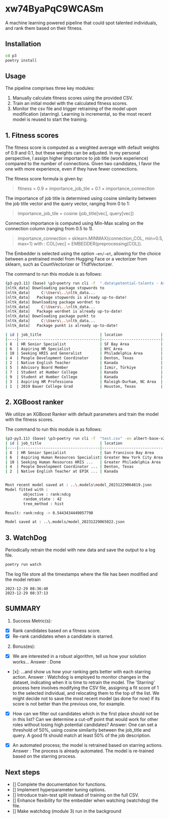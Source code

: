 
#  xw74ByaPqC9WCASm

A machine learning powered pipeline that could spot talented individuals, and rank them based on their fitness.

## Installation

```bash
cd p3
poetry install
```

## Usage
The pipeline comprises three key modules:
1. Manually calculate fitness scores using the provided CSV.
2. Train an initial model with the calculated fitness scores.
3. Monitor the csv file and trigger retraining of the model upon modification (starring). Learning is incremental, so the most recent model is reused to start the training.

## 1. Fitness scores
The fitness score is computed as a weighted average with default weights of 0.9 and 0.1, but these weights can be adjusted. In my personal perspective, I assign higher importance to job title (work experience) compared to the number of connections. Given two candidates, I favor the one with more experience, even if they have fewer connections.

The fitness score formula is given by:

> fitness = 0.9 × importance_job_tile + 0.1 × importance_connection

The importance of job title is determined using cosine similarity between the job title vector and the query vector, ranging from 0 to 1:

> importance_job_tile =  cosine (job_title[vec], query[vec])

Connection importance is computed using Min-Max scaling on the connection column (ranging from 0.5 to 1).
> importance_connection =  sklearn.MINMAX(connection_COL, min=0.5, max=1) 
with :
> COL[vec] = EMBEDDER(preprocessing(COL)). 

The Embedder is selected using the option ```−en/−et```, allowing for the choice between a pretrained model from Hugging Face or a vectorizer from sklearn, such as CountVectorizer or TfidfVectorizer.

The command to run this module is as follows:

```bash
(p3-py3.11) (base) \p3>poetry run cli -f  ".data\potential-talents - Aspiring human resources - seeking human resources.csv" -en albert-base-v2 -q "Aspiring human resources" --debug rank
[nltk_data] Downloading package stopwords to
[nltk_data]     C:\Users\..\nltk_data...
[nltk_data]   Package stopwords is already up-to-date!
[nltk_data] Downloading package wordnet to
[nltk_data]     C:\Users\..\nltk_data...
[nltk_data]   Package wordnet is already up-to-date!
[nltk_data] Downloading package punkt to
[nltk_data]     C:\Users\..\nltk_data...
[nltk_data]   Package punkt is already up-to-date!

| id | job_title                          | location                 | connection | fit      | query                     | qId |
|----|------------------------------------|--------------------------|------------|----------|---------------------------|-----|
| 8  | HR Senior Specialist               | SF Bay Area              | 500+       | 0.919851 | Aspiring human resources  | 0   |
| 6  | Aspiring HR Specialist             | NYC Area                 | 1          | 0.918608 | Aspiring human resources  | 0   |
| 10 | Seeking HRIS and Generalist        | Philadelphia Area        | 500+       | 0.891796 | Aspiring human resources  | 0   |
| 4  | People Development Coordinator     | Denton, Texas            | 500+       | 0.889278 | Aspiring human resources  | 0   |
| 2  | Native English Teacher             | Kanada                   | 500+       | 0.889178 | Aspiring human resources  | 0   |
| 5  | Advisory Board Member              | İzmir, Türkiye           | 500+       | 0.884010 | Aspiring human resources  | 0   |
| 7  | Student at Humber College          | Kanada                   | 61         | 0.873881 | Aspiring human resources  | 0   |
| 9  | Student at Humber College          | Kanada                   | 61         | 0.873881 | Aspiring human resources  | 0   |
| 3  | Aspiring HR Professiona            | Raleigh-Durham, NC Area  | 44         | 0.871002 | Aspiring human resources  | 0   |
| 1  | 2019 Bauer College Grad            | Houston, Texas           | 85         | 0.844078 | Aspiring human resources  | 0   |

```

## 2. XGBoost ranker

We utilize an XGBoost Ranker with default parameters and train the model with the fitness scores.

The command to run this module is as follows:
```bash
(p3-py3.11) (base) \p3>poetry run cli -f  "test.csv" -en albert-base-v2  --debug fit
| id | job_title                          | location                  | conn | fit| query                     | qId | relevance_score  |
|----|------------------------------------|---------------------------|------|----|---------------------------|------------------|
| 8  | HR Senior Specialist               | San Francisco Bay Area    | 500+ | 0.919851 | Aspiring human resources  | 0   | 1          |
| 6  | Aspiring Human Resources Specialist| Greater New York City Area| 1    | 0.918608 | Aspiring human resources  | 0   | 2          |
| 10 | Seeking Human Resources HRIS ...   | Greater Philadelphia Area | 500+ | 0.891796 | Aspiring human resources  | 0   | 3          |
| 4  | People Development Coordinator ... | Denton, Texas             | 500+ | 0.889278 | Aspiring human resources  | 0   | 4          |
| 2  | Native English Teacher at EPIK ... | Kanada                    | 500+ | 0.889178 | Aspiring human resources  | 0   | 5          |


Most recent model saved at : ..\.models\model_20231229064819.json
Model fitted with :
        objective : rank:ndcg
        random_state : 42
        tree_method : hist

Result: rank:ndcg -> 0.5443434449057798

Model saved at : ..\.models/model_20231229065022.json
```
## 3. WatchDog

Periodically retrain the model with new data and save the output to a log file.

```bash
poetry run watch
```
The log file store all the timestamps where the file has been modified and the model retrain
```
2023-12-29 08:36:40
2023-12-29 08:37:13
```

## SUMMARY
1. Success Metric(s):

- [x] Rank candidates based on a fitness score.
- [x] Re-rank candidates when a candidate is starred.

2. Bonus(es):

- [x] We are interested in a robust algorithm, tell us how your solution works...
  Answer : Done
  
- [x]: ...and show us how your ranking gets better with each starring action. 
  Answer : Watchdog is employed to monitor changes in the dataset, indicating when it is time to retrain the model. The 'Starring' process here involves modifying the CSV file, assigning a fit score of 1 to the selected individual, and relocating them to the top of the list. We might decide not to save the most recent model (as done for now) if its score is not better than the previous one, for example.

- [x] How can we filter out candidates which in the first place should not be in this list? Can we determine a cut-off point that would work for other roles without losing high potential candidates?
  Answer: One can set a threshold of 50%, using cosine similarity between the job_title and query. A good fit should match at least 50% of the job description.

- [x] An automated process; the model is retrained based on starring actions. 
  Answer : The process is already automated. The model is re-trained based on the starring process.

## Next steps
 - [] Complete the documentation for functions.
 - [] Implement hyperparameter tuning options.
 - [] Introduce train-test split instead of training on the full CSV.
 - [] Enhance flexibility for the embedder when watching (watchdog) the file.
 - [] Make watchdog (module 3) run in the background